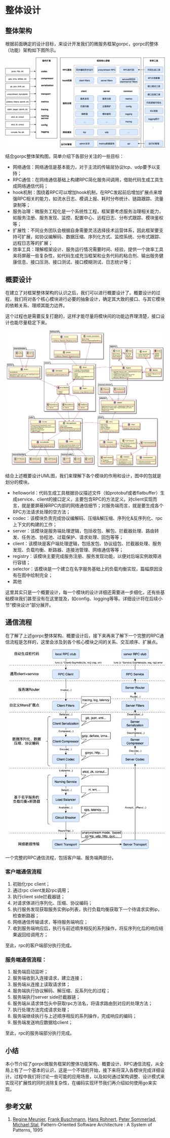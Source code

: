 # 整体设计

## 整体架构

根据前面确定的设计目标，来设计开发我们的微服务框架gorpc，gorpc的整体（功能）架构如下图所示。



![gorpc整体架构](../.gitbook/assets/gorpc-整体架构设计.png)

结合gorpc整体架构图，简单介绍下各部分关注的一些目标：

* 网络通信：网络通信是基本能力，对于主流的传输层协议tcp、udp要予以支持；
* RPC通信：在网络通信基础上构建RPC简化服务间调用，借助代码生成工具生成网络通信代码；
* hook机制：围绕着RPC可以增加hook机制，在RPC发起前后增加扩展点来增强RPC相关的能力，如流水日志、模调上报、耗时分布统计、链路跟踪、流量录制等；
* 服务治理：微服务工程化是一个系统性工程，框架要考虑服务治理相关能力，如服务注册、服务发现、监控、配置中心、远程日志、分布式跟踪、模块鉴权等；
* 扩展性：不同业务团队会根据自身需要灵活选择技术运营体系，因此框架要支持可扩展，如协议编解码、数据压缩、序列化方式、监控系统、分布式跟踪、远程日志等的扩展；
* 效率工具：理解框架设计、服务运行情况需要时间、经验，提供一个效率工具来将屏蔽一些复杂性，如代码生成充当框架和业务代码的粘合剂、输出服务健康信息、接口压测、接口测试、接口模糊测试、日志统计等；

## 概要设计

在建立了对框架整体架构的认识之后，我们可以进行概要设计了。概要设计的过程，我们将对各个核心模块进行必要的抽象设计，确定其大致的接口、与其它模块的依赖关系、理顺其能力边界。

这个过程也是需要反复打磨的，这样才能尽量将模块间的功能边界理清楚，接口设计也能尽量稳定下来。

![gorpc概要设计](<../.gitbook/assets/gorpc-概要设计.png>)

结合上述概要设计UML图，我们来理解下各个模块的作用和设计，图中的包就是划分的模块。

* helloworld：代码生成工具根据协议描述文件（如protobuf或者flatbuffer）生成service、client的接口定义，主要包含RPC的方法定义。对client实现而言，就是要屏蔽掉RPC内部的网络通信细节；对服务端而言，就是要生成各个RPC方法请求处理的空方法；
* codec：该模块负责完成协议编解码、压缩&解压缩、序列化&反序列化、rpc上下文的构建的工作；
* server：该模块是服务端处理逻辑，包括收包、解包、拦截器处理、路由转发、任务池、协程池、过载保护、请求处理、回包等等；
* client：该模块是客户端处理逻辑，包括发包、协议组包、拦截器处理、服务发现、负载均衡、断路器、连接池管理、网络通信等等；
* registry：该模块主要完成服务注册、服务发现功能，以便对后端实例故障进行容错；
* selector：该模块是一个建立在名字服务基础上的负载均衡实现，篇幅原因没有在图中绘制完全；
* 其他

这里其实只是一个概要设计，每一个模块的设计详细还需要进一步细化，还有些基础模块我们甚至没有在这里提及，如config、logging等等。详细设计将在后续小节“模块设计”部分展开。

## 通信流程

在了解了上述gorpc整体架构、概要设计后，接下来再来了解下一个完整的RPC通信流程是怎样的，这里会涉及到各个核心模块之间的关系、交互顺序、扩展点。

![gorpc通信流程](../.gitbook/assets/gorpc-rpc通信过程.png)

一个完整的RPC通信流程，包括客户端、服务端两部分。

### 客户端通信流程

1. 初始化rpc client；
2. 通过rpc client发起rpc调用；
3. 执行client side拦截器链；
4. 对请求体进行序列化、压缩、协议编码；
5. 执行服务发现获取服务实例ip列表，执行负载均衡获取下一个待请求实例ip，检查断路器；
6. 网络通信传输请求，等待服务端响应；
7. 收到服务端响应后，执行与前述顺序相反的系列操作，将反序列化后的响应结果返回给调用方；

至此，rpc的客户端部分执行完成。

### 服务端通信流程：

1. 服务端启动监听；
2. 服务端收到入连接请求，建立连接；
3. 服务端从连接上读取请求体；
4. 服务端执行协议解码、解压缩、反系列化的过程；
5. 服务端执行server side拦截器链；
6. 服务端从请求体包头中获取rpc方法名，将请求路由到对应的处理方法；
7. 执行处理方法完成请求处理；
8. 服务端继续执行与上述顺序相反的系列操作，完成响应的编码；
9. 服务端发送响应数据给client；

至此，rpc的服务端部分执行完成。

## 小结

本小节介绍了gorpc微服务框架的整体功能架构、概要设计、RPC通信流程，从全局上有了一个基本的认识，这是一个不错的开始，接下来将深入各模块完成详细设计。过程中我们将讨论一些可能的应用场景，以及如何通过架构调整、设计模式来实现可扩展性的同时消除复杂性，在编码实现环节我们再介绍如何使用go来实现。

## 参考文献

1. [Regine Meunier](https://www.google.com/search?newwindow=1\&sxsrf=ALeKk00tC6aVFqglc\_\_GX3fxQx\_9ukk-2g:1600609025720\&q=Regine+Meunier\&stick=H4sIAAAAAAAAAOPgE-LRT9c3NErKzU5OyTZS4gXxDJPK08oKy83jtWSyk630k_Lzs_XLizJLSlLz4svzi7KtEktLMvKLFrHyBaWmZ-alKvimluZlphbtYGUEAMQxpKBRAAAA\&sa=X\&ved=2ahUKEwipv5uj7ffrAhUNqJ4KHTtZBBoQmxMoATCCAXoECA8QAw), [Frank Buschmann](https://www.google.com/search?newwindow=1\&sxsrf=ALeKk00tC6aVFqglc\_\_GX3fxQx\_9ukk-2g:1600609025720\&q=Frank+Buschmann\&stick=H4sIAAAAAAAAAOPgE-LRT9c3NErKzU5OyTZSgvAKLJMtCgqqtGSyk630k_Lzs_XLizJLSlLz4svzi7KtEktLMvKLFrHyuxUl5mUrOJUWJ2fkJubl7WBlBAC-azEKUQAAAA\&sa=X\&ved=2ahUKEwipv5uj7ffrAhUNqJ4KHTtZBBoQmxMoAjCCAXoECA8QBA), [Hans Rohnert](https://www.google.com/search?newwindow=1\&sxsrf=ALeKk00tC6aVFqglc\_\_GX3fxQx\_9ukk-2g:1600609025720\&q=Hans+Rohnert\&stick=H4sIAAAAAAAAAOPgE-LRT9c3NErKzU5OyTZS4gXxDNMMjczKTIvitWSyk630k_Lzs_XLizJLSlLz4svzi7KtEktLMvKLFrHyeCTmFSsE5WfkpRaV7GBlBADx7\_iFTwAAAA\&sa=X\&ved=2ahUKEwipv5uj7ffrAhUNqJ4KHTtZBBoQmxMoAzCCAXoECA8QBQ), [Peter Sommerlad](https://www.google.com/search?newwindow=1\&sxsrf=ALeKk00tC6aVFqglc\_\_GX3fxQx\_9ukk-2g:1600609025720\&q=Peter+Sommerlad\&stick=H4sIAAAAAAAAAOPgE-LRT9c3NErKzU5OyTZSAvMykvPKknPNcrVkspOt9JPy87P1y4syS0pS8-LL84uyrRJLSzLyixax8geklqQWKQTn5-amFuUkpuxgZQQAjf0aZFEAAAA\&sa=X\&ved=2ahUKEwipv5uj7ffrAhUNqJ4KHTtZBBoQmxMoBDCCAXoECA8QBg), [Michael Stal](https://www.google.com/search?newwindow=1\&sxsrf=ALeKk00tC6aVFqglc\_\_GX3fxQx\_9ukk-2g:1600609025720\&q=Michael+Stal\&stick=H4sIAAAAAAAAAOPgE-LRT9c3NErKzU5OyTZS4tLP1TdIT8syNy3RkslOttJPys_P1i8vyiwpSc2LL88vyrZKLC3JyC9axMrjm5mckZiaoxBckpizg5URADspXHNMAAAA\&sa=X\&ved=2ahUKEwipv5uj7ffrAhUNqJ4KHTtZBBoQmxMoBTCCAXoECA8QBw), Pattern-Oriented Software Architecture : A System of Patterns, 1995

